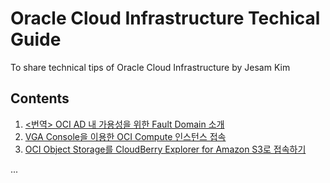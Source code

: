 # Oracle Cloud Infrastructure Techical Guide
To share technical tips of Oracle Cloud Infrastructure by Jesam Kim

## Contents

1. [<번역> OCI AD 내 가용성을 위한 Fault Domain 소개](https://github.com/jesamkim/oci-tech/blob/master/Fault_Domain.md)
2. [VGA Console을 이용한 OCI Compute 인스턴스 접속](https://github.com/jesamkim/oci-tech/blob/master/VGA_Console.md)
3. [OCI Object Storage를 CloudBerry Explorer for Amazon S3로 접속하기](https://github.com/jesamkim/oci-tech/blob/master/ObjectStorage_Cloud_Berry_S3.md)

...
